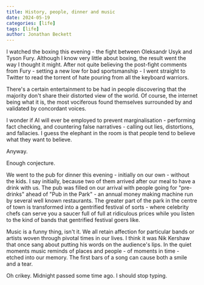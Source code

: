 ```yaml
---
title: History, people, dinner and music
date: 2024-05-19
categories: [life]
tags: [life]
author: Jonathan Beckett
---
```


I watched the boxing this evening - the fight between Oleksandr Usyk and Tyson Fury. Although I know very little about boxing, the result went the way I thought it might. After not quite believing the post-fight comments from Fury - setting a new low for bad sportsmanship - I went straight to Twitter to read the torrent of hate pouring from all the keyboard warriors.

There's a certain entertainment to be had in people discovering that the majority don't share their  distorted view of the world. Of course, the internet being what it is, the most vociferous found themselves surrounded by and validated by concordant voices.

I wonder if AI will ever be employed to prevent marginalisation - performing fact checking, and countering false narratives - calling out lies, distortions, and fallacies. I guess the elephant in the room is that people tend to believe what they want to believe.

Anyway.

Enough conjecture.

We went to the pub for dinner this evening - initially on our own - without the kids. I say initially, because two of them arrived after our meal to have a drink with us. The pub was filled on our arrival with people going for "pre-drinks" ahead of "Pub in the Park" - an annual money making machine run by several well known restaurants. The greater part of the park in the centre of town is transformed into a gentrified festival of sorts - where celebrity chefs can serve you a saucer full of full at ridiculous prices while you listen to the kind of bands that gentrified festival goers like.

Music is a funny thing, isn't it. We all retain affection for particular bands or artists woven through pivotal times in our lives. I think it was Nik Kershaw that once sang about putting his words on the audience's lips. In the quiet moments music reminds of places and people - of moments in time - etched into our memory. The first bars of a song can cause both a smile and a tear.

Oh crikey. Midnight passed some time ago. I should stop typing.